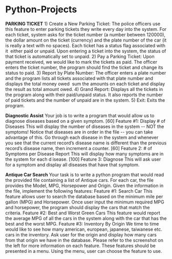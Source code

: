 # Python-Projects

**PARKING TICKET** 1) Create a New Parking Ticket: The police officers use this feature to enter parking tickets they write every day into the system. For each ticket, system asks for the ticket number (a number between 1­20000), the dollar amount on the ticket (currency) and the plate number of the car (it is really a text with no spaces). Each ticket has a status flag associated with it ­­ either paid or unpaid. Upon entering a ticket into the system, the status of that ticket is automatically set to unpaid. 2) Pay a Parking Ticket: Upon payment received, we would like to mark the tickets as paid. The officer enters the ticket number, the program should find the ticket and change its status to paid. 3) Report by Plate Number: The officer enters a plate number and the program lists all tickets associated with that plate number and displays the total money owed ­­ sum the amounts on each ticket and display the result as total amount owed. 4) Grand Report: Displays all the tickets in the program along with their paid/unpaid status. It also reports the number of paid tickets and the number of unpaid are in the system. 5) Exit: Exits the program.

**Diagnostic Assist**
Your job is to write a program that would allow us to diagnose diseases based on a given symptom.
[60] Feature #1: Display # of Diseases
This will display the number of diseases in the system -- NOT the symptoms!
Notice that diseases are in order in the file -- you can take advantage of this. Go through each disease in the system and whenever you see that the current record’s disease name is different than the previous record’s disease name, then increment a counter. 
[60] Feature 2: # of Symptoms per Disease Report
This will display how many symptoms are in the system for ​each d​ isease.
[100] Feature 3: Diagnose
This will ask user for a symptom and display all diseases that have that symptom.

**Antique Car Search**
Your task is to write a python program that would read the provided file containing a list of Antique cars. For each car, the file provides the Model, MPG, Horsepower and Origin. Given the information in the file, implement the following features:
Feature #1: Search Car
This feature allows user to search the database based on the minimum mile per gallon (MPG) and Horsepower. Once user input the minimum required MPG and horsepower, the program should display the cars that match the criteria.
Feature #2: Best and Worst Green Cars
This feature would report the average MPG of all the cars in the system along with the car that has the best and the worst MPG.
Feature #3: Inventory By Origin
We time to time would like to see how many american, european, japanese, taiwanese etc. cars in the inventory. Ask user for the origin and display how many cars from that origin we have in the database.
Please refer to the screenshot on the left for more information on each feature.
These features should be presented in a menu. Using the menu, user can choose the feature to use.
